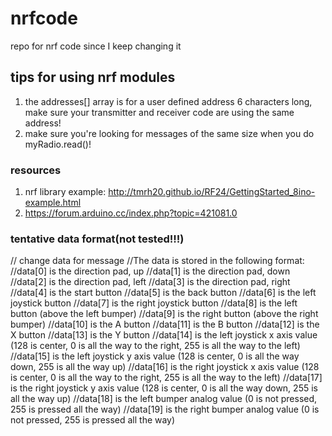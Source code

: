 # nrfcode
repo for nrf code since I keep changing it

## tips for using nrf modules
1. the addresses[] array is for a user defined address 6 characters long, make sure your transmitter and receiver code are using the same address!
2. make sure you're looking for messages of the same size when you do myRadio.read()!

### resources
1. nrf library example: http://tmrh20.github.io/RF24/GettingStarted_8ino-example.html
2. https://forum.arduino.cc/index.php?topic=421081.0

### tentative data format(not tested!!!)
// change data for message
//The data is stored in the following format:
//data[0] is the direction pad, up
//data[1] is the direction pad, down
//data[2] is the direction pad, left
//data[3] is the direction pad, right
//data[4] is the start button
//data[5] is the back button
//data[6] is the left joystick button
//data[7] is the right joystick button
//data[8] is the left button (above the left bumper)
//data[9] is the right button (above the right bumper)
//data[10] is the A button
//data[11] is the B button
//data[12] is the X button
//data[13] is the Y button
//data[14] is the left joystick x axis value (128 is center, 0 is all the way to the right, 255 is all the way to the left)
//data[15] is the left joystick y axis value (128 is center, 0 is all the way down, 255 is all the way up)
//data[16] is the right joystick x axis value (128 is center, 0 is all the way to the right, 255 is all the way to the left)
//data[17] is the right joystick y axis value (128 is center, 0 is all the way down, 255 is all the way up)
//data[18] is the left bumper analog value (0 is not pressed, 255 is pressed all the way)
//data[19] is the right bumper analog value (0 is not pressed, 255 is pressed all the way)
